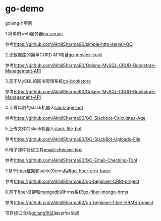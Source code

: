 # go-demo

golang小项目

1.简单的web服务器[go-server](./go-server)

参考<https://github.com/AkhilSharma90/simple-http-server-GO>

2.无数据库的简单CURD API项目[go-movies-curd](./go-movies-curd)

参考<https://github.com/AkhilSharma90/Golang-MySQL-CRUD-Bookstore-Management-API>

3.基于MySQL的图书管理系统[go-bookstore](./go-bookstore)

参考<https://github.com/AkhilSharma90/Golang-MySQL-CRUD-Bookstore-Management-API>

4.计算年龄的slack机器人[slack-age-bot](./slack-age-bot)

参考<https://github.com/AkhilSharma90/GO-Slackbot-Calculates-Age>

5.上传文件的slack机器人[slack-file-bot](./slack-file-bot)

参考<https://github.com/AkhilSharma90/GO-SlackBot-Uploads-File>

6.电子邮件验证工具[email-checker-tool](email-checker-tool)

参考<https://github.com/AkhilSharma90/GO-Email-Checking-Tool>

7.基于[fiber框架](https://gofiber.io/)和sqlite的crm系统[go-fiber-crm-basic](./go-fiber-crm-basic)

参考<https://github.com/AkhilSharma90/go-beginner-CRM-project>

8.基于[fiber框架](https://gofiber.io/)和[mongodb](https://github.com/mongodb/mongo)的hrms系统[go-fiber-mongo-hrms](./go-fiber-mongo-hrms)

参考<https://github.com/AkhilSharma90/go-beginner-fiber-HRMS-project>



项目接口文档[golang测试](golang测试.openapi.json)由apifox生成
